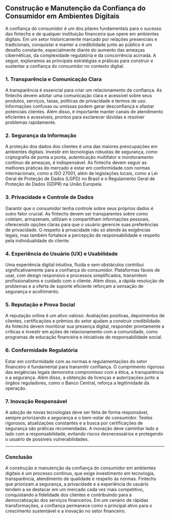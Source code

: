 ## Construção e Manutenção da Confiança do Consumidor em Ambientes Digitais

A confiança do consumidor é um dos pilares fundamentais para o sucesso das fintechs e de qualquer instituição financeira que opere em ambientes digitais. Em um setor historicamente marcado por relações presenciais e tradicionais, conquistar e manter a credibilidade junto ao público é um desafio constante, especialmente diante do aumento das ameaças cibernéticas, da complexidade regulatória e da concorrência acirrada. A seguir, exploramos as principais estratégias e práticas para construir e sustentar a confiança do consumidor no contexto digital.

### 1. **Transparência e Comunicação Clara**

A transparência é essencial para criar um relacionamento de confiança. As fintechs devem adotar uma comunicação clara e acessível sobre seus produtos, serviços, taxas, políticas de privacidade e termos de uso. Informações confusas ou omissas podem gerar desconfiança e afastar potenciais clientes. Além disso, é importante manter canais de atendimento eficientes e acessíveis, prontos para esclarecer dúvidas e resolver problemas rapidamente.

### 2. **Segurança da Informação**

A proteção dos dados dos clientes é uma das maiores preocupações em ambientes digitais. Investir em tecnologias robustas de segurança, como criptografia de ponta a ponta, autenticação multifator e monitoramento contínuo de ameaças, é indispensável. As fintechs devem seguir as melhores práticas do mercado e estar em conformidade com normas internacionais, como a ISO 27001, além de legislações locais, como a Lei Geral de Proteção de Dados (LGPD) no Brasil e o Regulamento Geral de Proteção de Dados (GDPR) na União Europeia.

### 3. **Privacidade e Controle de Dados**

Garantir que o consumidor tenha controle sobre seus próprios dados é outro fator crucial. As fintechs devem ser transparentes sobre como coletam, armazenam, utilizam e compartilham informações pessoais, oferecendo opções claras para que o usuário gerencie suas preferências de privacidade. O respeito à privacidade não só atende às exigências legais, mas também fortalece a percepção de responsabilidade e respeito pela individualidade do cliente.

### 4. **Experiência do Usuário (UX) e Usabilidade**

Uma experiência digital intuitiva, fluida e sem obstáculos contribui significativamente para a confiança do consumidor. Plataformas fáceis de usar, com design responsivo e processos simplificados, transmitem profissionalismo e cuidado com o cliente. Além disso, a rápida resolução de problemas e a oferta de suporte eficiente reforçam a sensação de segurança e acolhimento.

### 5. **Reputação e Prova Social**

A reputação online é um ativo valioso. Avaliações positivas, depoimentos de clientes, certificações e prêmios do setor ajudam a construir credibilidade. As fintechs devem monitorar sua presença digital, responder prontamente a críticas e investir em ações de relacionamento com a comunidade, como programas de educação financeira e iniciativas de responsabilidade social.

### 6. **Conformidade Regulatória**

Estar em conformidade com as normas e regulamentações do setor financeiro é fundamental para transmitir confiança. O cumprimento rigoroso das exigências legais demonstra compromisso com a ética, a transparência e a segurança. Além disso, a obtenção de licenças e autorizações junto a órgãos reguladores, como o Banco Central, reforça a legitimidade da operação.

### 7. **Inovação Responsável**

A adoção de novas tecnologias deve ser feita de forma responsável, sempre priorizando a segurança e o bem-estar do consumidor. Testes rigorosos, atualizações constantes e a busca por certificações de segurança são práticas recomendadas. A inovação deve caminhar lado a lado com a responsabilidade, evitando riscos desnecessários e protegendo o usuário de possíveis vulnerabilidades.

---

### **Conclusão**

A construção e manutenção da confiança do consumidor em ambientes digitais é um processo contínuo, que exige investimento em tecnologia, transparência, atendimento de qualidade e respeito às normas. Fintechs que priorizam a segurança, a privacidade e a experiência do usuário tendem a se destacar em um mercado cada vez mais competitivo, conquistando a fidelidade dos clientes e contribuindo para a democratização dos serviços financeiros. Em um cenário de rápidas transformações, a confiança permanece como o principal ativo para o crescimento sustentável e a inovação no setor financeiro.
